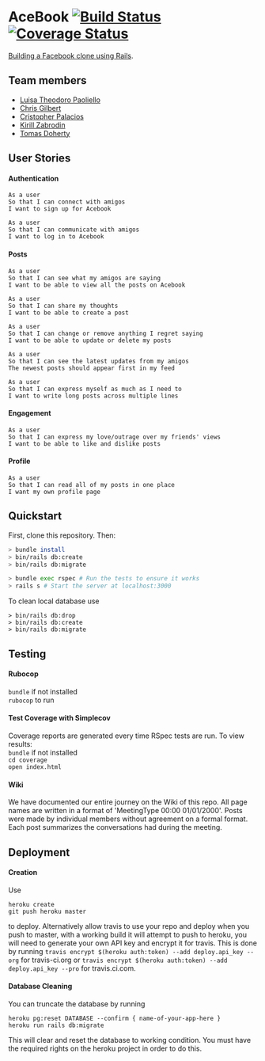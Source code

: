 # AceBook   [![Build Status](https://travis-ci.org/tomasdoh/acebook-floppy-disk.svg?branch=master)](https://travis-ci.org/tomasdoh/acebook-floppy-disk)[![Coverage Status](https://coveralls.io/repos/github/tomasdoh/acebook-floppy-disk/badge.svg?branch=master)](https://coveralls.io/github/tomasdoh/acebook-floppy-disk?branch=master)

[Building a Facebook clone using Rails](https://aqueous-wave-77193.herokuapp.com/posts).

## Team members

* [Luisa Theodoro Paoliello](https://github.com/luisatheodoro)
* [Chris Gilbert](https://github.com/chrisjgilbert)
* [Cristopher Palacios](https://github.com/criszelaya24)
* [Kirill Zabrodin](https://github.com/kirillzabrodin)
* [Tomas Doherty](http://github.com/tomasdoh)

## User Stories

#### Authentication
```
As a user
So that I can connect with amigos
I want to sign up for Acebook
```
```
As a user
So that I can communicate with amigos
I want to log in to Acebook
```
#### Posts
```
As a user
So that I can see what my amigos are saying
I want to be able to view all the posts on Acebook
```
```
As a user
So that I can share my thoughts
I want to be able to create a post
```
```
As a user
So that I can change or remove anything I regret saying
I want to be able to update or delete my posts
```
```
As a user
So that I can see the latest updates from my amigos
The newest posts should appear first in my feed
```
```
As a user
So that I can express myself as much as I need to
I want to write long posts across multiple lines
```
#### Engagement
```
As a user
So that I can express my love/outrage over my friends' views
I want to be able to like and dislike posts
```
#### Profile
```
As a user
So that I can read all of my posts in one place
I want my own profile page
```

## Quickstart

First, clone this repository. Then:

```bash
> bundle install
> bin/rails db:create
> bin/rails db:migrate

> bundle exec rspec # Run the tests to ensure it works
> rails s # Start the server at localhost:3000
```

To clean local database use

```
> bin/rails db:drop
> bin/rails db:create
> bin/rails db:migrate
```


## Testing

#### Rubocop

`bundle` if not installed    
`rubocop` to run    

#### Test Coverage with Simplecov

Coverage reports are generated every time RSpec tests are run. To view results:  
`bundle` if not installed    
`cd coverage`     
`open index.html`    

#### Wiki

We have documented our entire journey on the Wiki of this repo. All page names are written in a format of 'MeetingType 00:00 01/01/2000'. Posts were made by individual members without agreement on a formal format. Each post summarizes the conversations had during the meeting.

## Deployment

#### Creation

Use 
```
heroku create
git push heroku master
```
to deploy. Alternatively allow travis to use your repo and deploy when you push to master, with a working build it will attempt to push to heroku, you will need to generate your own API key and encrypt it for travis. This is done by running 
```travis encrypt $(heroku auth:token) --add deploy.api_key --org```
for travis-ci.org or 
```travis encrypt $(heroku auth:token) --add deploy.api_key --pro``` 
for travis.ci.com.

#### Database Cleaning

You can truncate the database by running
```
heroku pg:reset DATABASE --confirm { name-of-your-app-here }
heroku run rails db:migrate
```
This will clear and reset the database to working condition. You must have the required rights on the heroku project in order to do this.
